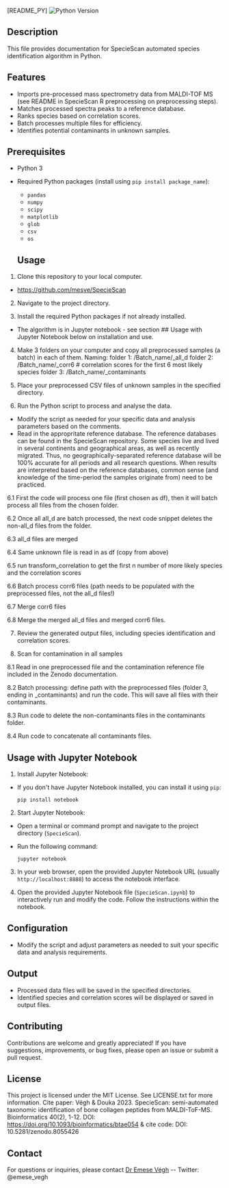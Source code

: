 [README_PY]
![Python Version](https://img.shields.io/badge/Python-3.x-brightgreen.svg)

## Description

This file provides documentation for SpecieScan automated species identification algorithm in Python. 

## Features

- Imports pre-processed mass spectrometry data from MALDI-TOF MS (see README in SpecieScan R preprocessing on preprocessing steps).
- Matches processed spectra peaks to a reference database.
- Ranks species based on correlation scores.
- Batch processes multiple files for efficiency.
- Identifies potential contaminants in unknown samples.

## Prerequisites

- Python 3
- Required Python packages (install using `pip install package_name`):
  - `pandas`
  - `numpy`
  - `scipy`
  - `matplotlib`
  - `glob`
  - `csv`
  - `os`

  ## Usage

1. Clone this repository to your local computer.

- https://github.com/mesve/SpecieScan

2. Navigate to the project directory.

3. Install the required Python packages if not already installed.
- The algorithm is in Jupyter notebook - see section ## Usage with Jupyter Notebook below on installation and use.

4. Make 3 folders on your computer and copy all preprocessed samples (a batch) in each of them.
    Naming: 
        folder 1: /Batch_name/_all_d 
        folder 2: /Batch_name/_corr6 # correlation scores for the first 6 most likely species
        folder 3: /Batch_name/_contaminants

5. Place your preprocessed CSV files of unknown samples in the specified directory.

6. Run the Python script to process and analyse the data. 

- Modify the script as needed for your specific data and analysis parameters based on the comments.
- Read in the appropritate reference database. The reference databases can be found in the SpecieScan repository. Some species live and lived in several continents and geographical areas, as well as recently migrated. Thus, no geographically-separated reference database will be 100% accurate for all periods and all research questions. When results are interpreted based on the reference databases, common sense (and knowledge of the time-period the samples originate from) need to be practiced.

6.1 First the code will process one file (first chosen as df), then it will batch process all files from the chosen folder.

6.2 Once all all_d are batch processed, the next code snippet deletes the non-all_d files from the folder.

6.3 all_d files are merged

6.4 Same unknown file is read in as df (copy from above)

6.5 run transform_correlation to get the first n number of more likely species and the correlation scores

6.6 Batch process corr6 files (path needs to be populated with the preprocessed files, not the all_d files!)

6.7 Merge corr6 files 

6.8 Merge the merged all_d files and merged corr6 files.

7. Review the generated output files, including species identification and correlation scores.

8. Scan for contamination in all samples

8.1 Read in one preprocessed file and the contamination reference file included in the Zenodo documentation.

8.2 Batch processing: define path with the preprocessed files (folder 3, ending in _contaminants) and run the code. This will save all files with their contaminants.

8.3 Run code to delete the non-contaminants files in the contaminants folder.

8.4 Run code to concatenate all contaminants files.

## Usage with Jupyter Notebook

1. Install Jupyter Notebook:

- If you don't have Jupyter Notebook installed, you can install it using `pip`:

  ```
  pip install notebook
  ```

2. Start Jupyter Notebook:

- Open a terminal or command prompt and navigate to the project directory (`SpecieScan`).

- Run the following command:

  ```
  jupyter notebook
  ```

3. In your web browser, open the provided Jupyter Notebook URL (usually `http://localhost:8888`) to access the notebook interface.

4. Open the provided Jupyter Notebook file (`SpecieScan.ipynb`) to interactively run and modify the code. Follow the instructions within the notebook.


## Configuration

- Modify the script and adjust parameters as needed to suit your specific data and analysis requirements.

## Output

- Processed data files will be saved in the specified directories.
- Identified species and correlation scores will be displayed or saved in output files.

## Contributing

Contributions are welcome and greatly appreciated! If you have suggestions, improvements, or bug fixes, please open an issue or submit a pull request.

## License

This project is licensed under the MIT License. See LICENSE.txt for more information.
Cite paper: Végh & Douka 2023. SpecieScan: semi-automated taxonomic identification of bone collagen peptides from MALDI-ToF-MS. Bioinformatics 40(2), 1-12. DOI: https://doi.org/10.1093/bioinformatics/btae054
& cite code: DOI: 10.5281/zenodo.8055426


## Contact

For questions or inquiries, please contact [Dr Emese Végh](mailto:mesve3@gmail.com) -- Twitter: @emese_vegh
